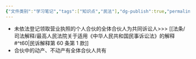 ```yaml
---
{"文件类别":"学习笔记","tags":["知识点","民法"],"dg-publish":true,"permalink":"/学习笔记studyup/知识点cheese/个人合伙/","dgPassFrontmatter":true,"created":"2024-10-26T22:22:16.206+08:00","updated":"2024-10-26T22:22:33.130+08:00"}
---
```


- 未依法登记领取营业执照的个人合伙的全体合伙人为共同诉讼人>>> [[法条/司法解释/最高人民法院关于适用《中华人民共和国民事诉讼法》的解释#^t60\|民诉解释第 60 条第 1 款]]
- 合伙中的动产、不动产有全体合伙人共有